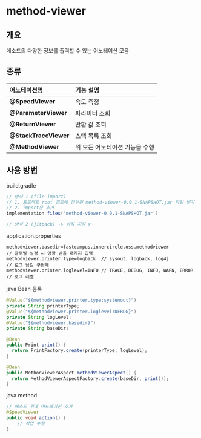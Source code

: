 # method-viewer

## 개요
메소드의 다양한 정보를 출력할 수 있는 어노테이션 모음

## 종류
|어노테이션명|기능 설명|
|:---|:---|
|**@SpeedViewer**|속도 측정|
|**@ParameterViewer**|파라미터 조회|
|**@ReturnViewer**|반환 값 조회|
|**@StackTraceViewer**|스택 목록 조회|
|**@MethodViewer**|위 모든 어노테이션 기능을 수행|

## 사용 방법
build.gradle
```build.gradle
// 방식 1 (file import)
// 1. 프로젝트 root 경로에 첨부된 method-viewer-0.0.1-SNAPSHOT.jar 파일 넣기
// 2. import문 추가
implementation files('method-viewer-0.0.1-SNAPSHOT.jar')

// 방식 2 (jitpack) -> 아직 지원 x
```

application.properties
```application.properties
methodviewer.basedir=fastcampus.innercircle.oss.methodviewer            // 글로벌 설정 시 영향 받을 패키지 입력
methodviewer.printer.type=logback  // sysout, logback, log4j            // 로그 남길 구현체
methodviewer.printer.loglevel=INFO // TRACE, DEBUG, INFO, WARN, ERROR   // 로그 레벨
```

java Bean 등록
```java
@Value("${methodviewer.printer.type:systemout}")
private String printerType;
@Value("${methodviewer.printer.loglevel:DEBUG}")
private String logLevel;
@Value("${methodviewer.basedir}")
private String baseDir;

@Bean
public Print print() {
  return PrintFactory.create(printerType, logLevel);
}

@Bean
public MethodViewerAspect methodViewerAspect() {
  return MethodViewerAspectFactory.create(baseDir, print());
}
```

java method
```java
// 메소드 위에 어노테이션 추가
@SpeedViewer
public void action() {
    // 작업 수행
}
```

